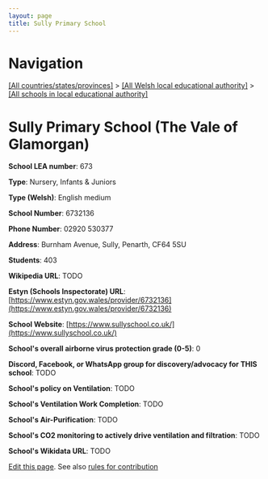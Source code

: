 ```yaml
---
layout: page
title: Sully Primary School
---
```

# Navigation

[[All countries/states/provinces]](../../..) > [[All Welsh local educational authority]](../..) > [[All schools in local educational authority]](..)

# Sully Primary School (The Vale of Glamorgan)

**School LEA number**: 673

**Type**: Nursery, Infants & Juniors

**Type (Welsh)**: English medium

**School Number**: 6732136

**Phone Number**: 02920 530377

**Address**: Burnham Avenue, Sully, Penarth, CF64 5SU

**Students**: 403

**Wikipedia URL**: TODO

**Estyn (Schools Inspectorate) URL**: [https://www.estyn.gov.wales/provider/6732136](https://www.estyn.gov.wales/provider/6732136)

**School Website**: [https://www.sullyschool.co.uk/](https://www.sullyschool.co.uk/)

**School's overall airborne virus protection grade (0-5)**: 0

**Discord, Facebook, or WhatsApp group for discovery/advocacy for THIS school**: TODO

**School's policy on Ventilation**: TODO

**School's Ventilation Work Completion**: TODO

**School's Air-Purification**: TODO

**School's CO2 monitoring to actively drive ventilation and filtration**: TODO

**School's Wikidata URL**: TODO




[Edit this page](https://github.com/ventilate-schools/Wales/edit/prif/./The_Vale_of_Glamorgan/Sully_Primary_School.md). See also [rules for contribution](../../../contribution-rules/)